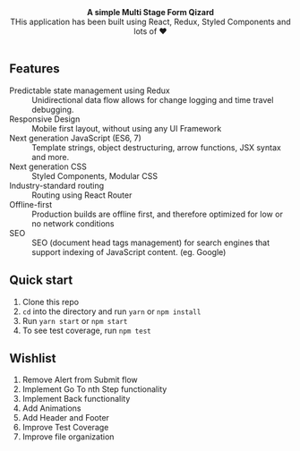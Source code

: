 
<div align="center"><strong>A simple Multi Stage Form Qizard</strong></div>
<div align="center">THis application has been built using React, Redux, Styled Components and lots of ❤️ </div>

<br />

## Features

<dl>
  <dt>Predictable state management using Redux</dt>
  <dd>Unidirectional data flow allows for change logging and time travel debugging.</dd>

  <dt>Responsive Design</dt>
  <dd>Mobile first layout, without using any UI Framework</dd>

  <dt>Next generation JavaScript (ES6, 7)</dt>
  <dd>Template strings, object destructuring, arrow functions, JSX syntax and more.</dd>

  <dt>Next generation CSS</dt>
  <dd>Styled Components, Modular CSS</dd>

  <dt>Industry-standard routing</dt>
  <dd>Routing using React Router</dd>


  <dt>Offline-first</dt>
  <dd>Production builds are offline first, and therefore optimized for low or no network conditions</dd>

  <dt>SEO</dt>
  <dd>SEO (document head tags management) for search engines that support indexing of JavaScript content. (eg. Google)</dd>
</dl>

## Quick start

1. Clone this repo
2. `cd` into the directory and run `yarn` or `npm install`
3. Run `yarn start` or `npm start`
4. To see test coverage, run `npm test`

## Wishlist

1. Remove Alert from Submit flow
2. Implement Go To nth Step functionality
3. Implement Back functionality
4. Add Animations
5. Add Header and Footer
6. Improve Test Coverage
7. Improve file organization